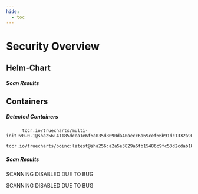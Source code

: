 ```yaml
---
hide:
  - toc
---
```


# Security Overview

<link href="https://truecharts.org/_static/trivy.css" type="text/css" rel="stylesheet" />

## Helm-Chart

##### Scan Results


## Containers

##### Detected Containers

          tccr.io/truecharts/multi-init:v0.0.1@sha256:41185dcea1e6f6a035d8090da40aecc6a69cef66b91dc1332a90c9d22861d367
          tccr.io/truecharts/boinc:latest@sha256:a2a5e3829a6fb15486c9fc53d2cdab18c762d34b3348f5a353044fd2c61fc3e6

##### Scan Results

SCANNING DISABLED DUE TO BUG

SCANNING DISABLED DUE TO BUG
